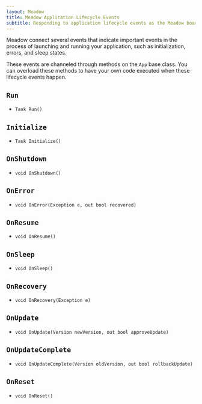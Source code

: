 ```yaml
---
layout: Meadow
title: Meadow Application Lifecycle Events
subtitle: Responding to application lifecycle events as the Meadow board triggers them.
---
```


Meadow connect several events that indicate important events in the process of launching and running your application, such as initialization, errors, and sleep states.

These events are channeled through methods on the `App` base class. You can overload these methods to have your own code executed when these lifecycle events happen.

## `Run`

* `Task Run()`

## `Initialize`

* `Task Initialize()`

## `OnShutdown`

* `void OnShutdown()`

## `OnError`

* `void OnError(Exception e, out bool recovered)`

## `OnResume`

* `void OnResume()`

## `OnSleep`

* `void OnSleep()`

## `OnRecovery`

* `void OnRecovery(Exception e)`

## `OnUpdate`

* `void OnUpdate(Version newVersion, out bool approveUpdate)`

## `OnUpdateComplete`

* `void OnUpdateComplete(Version oldVersion, out bool rollbackUpdate)`

## `OnReset`

* `void OnReset()`


<!-- ## [Next - Input/Output](/Meadow/Meadow_Basics/IO/) -->
